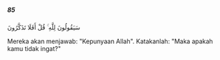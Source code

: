 ##### 85

<span class="ayah">سَيَقُولُونَ لِلَّهِ ۚ قُلْ أَفَلَا تَذَكَّرُونَ</span>

<span class="ayah_translation">Mereka akan menjawab: "Kepunyaan Allah". Katakanlah: "Maka apakah kamu tidak ingat?"</span>
